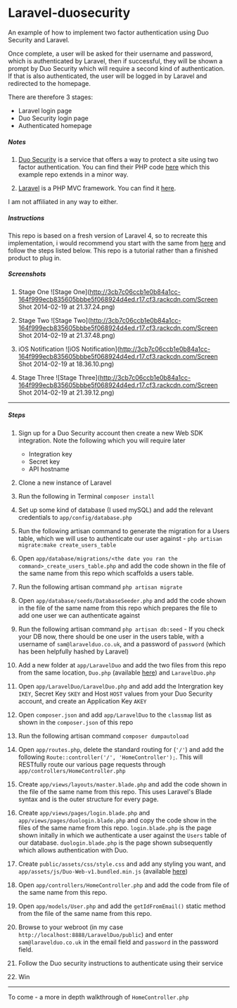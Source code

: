 Laravel-duosecurity
===================

An example of how to implement two factor authentication using Duo Security and Laravel. 

Once complete, a user will be asked for their username and password, which is authenticated by Laravel, then if successful, they will be shown a prompt by Duo Security which will require a second kind of authentication. If that is also authenticated, the user will be logged in by Laravel and redirected to the homepage. 

There are therefore 3 stages:
- Laravel login page
- Duo Security login page
- Authenticated homepage

##### Notes
1. [Duo Security](https://www.duosecurity.com/) is a service that offers a way to protect a site using two factor authentication. You can find their PHP code [here](https://github.com/duosecurity/duo_php) which this example repo extends in a minor way.

2. [Laravel](http://laravel.com/) is a PHP MVC framework. You can find it [here](https://github.com/laravel/laravel).

I am not affiliated in any way to either.

##### Instructions

This repo is based on a fresh version of Laravel 4, so to recreate this implementation, i would recommend you start with the same from [here](https://github.com/laravel/laravel) and follow the steps listed below. This repo is a tutorial rather than a finished product to plug in.

##### Screenshots

1. Stage One
![Stage One](http://3cb7c06ccb1e0b84a1cc-164f999ecb835605bbbe5f068924d4ed.r17.cf3.rackcdn.com/Screen Shot 2014-02-19 at 21.37.24.png)

2. Stage Two
![Stage Two](http://3cb7c06ccb1e0b84a1cc-164f999ecb835605bbbe5f068924d4ed.r17.cf3.rackcdn.com/Screen Shot 2014-02-19 at 21.37.48.png)

3. iOS Notification
![iOS Notification](http://3cb7c06ccb1e0b84a1cc-164f999ecb835605bbbe5f068924d4ed.r17.cf3.rackcdn.com/Screen Shot 2014-02-19 at 18.36.10.png)

4. Stage Three
![Stage Three](http://3cb7c06ccb1e0b84a1cc-164f999ecb835605bbbe5f068924d4ed.r17.cf3.rackcdn.com/Screen Shot 2014-02-19 at 21.39.12.png)

---

##### Steps
1. Sign up for a Duo Security account then create a new Web SDK integration. Note the following which you will require later
    - Integration key	
    - Secret key	
    - API hostname

2. Clone a new instance of Laravel

3. Run the following in Terminal `composer install`

4. Set up some kind of database (I used mySQL) and add the relevant credentials to `app/config/database.php`

5. Run the following artisan command to generate the migration for a Users table, which we will use to authenticate our user against - `php artisan migrate:make create_users_table`

6. Open `app/database/migrations/<the date you ran the command>_create_users_table.php` and add the code shown in the file of the same name from this repo which scaffolds a users table.

7. Run the following artisan command `php artisan migrate`

8. Open `app/database/seeds/DatabaseSeeder.php` and add the code shown in the file of the same name from this repo which prepares the file to add one user we can authenticate against

9. Run the following artisan command `php artisan db:seed` - If you check your DB now, there should be one user in the users table, with a username of `sam@laravelduo.co.uk`, and a password of `password` (which has been helpfully hashed by Laravel)

10. Add a new folder at `app/LaravelDuo` and add the two files from this repo from the same location, `Duo.php` (available [here](https://github.com/duosecurity/duo_php/blob/master/duo_web.php)) and `LaravelDuo.php`

11. Open `app/LaravelDuo/LaravelDuo.php` and add add the Intergration key `IKEY`, Secret Key `SKEY` and Host `HOST` values from your Duo Security account, and create an Application Key `AKEY`

12. Open `composer.json` and add `app/LaravelDuo` to the `classmap` list as shown in the `composer.json` of this repo

13. Run the following artisan command `composer dumpautoload` 

14. Open `app/routes.php`, delete the standard routing for (`'/'`) and add the following `Route::controller('/', 'HomeController');`. This will RESTfully route our various page requests through `app/controllers/HomeController.php`

15. Create `app/views/layouts/master.blade.php` and add the code shown in the file of the same name from this repo. This uses Laravel's Blade syntax and is the outer structure for every page.

16. Create `app/views/pages/login.blade.php` and `app/views/pages/duologin.blade.php` and copy the code show in the files of the same name from this repo. `login.blade.php` is the page shown initally in which we authenticate a user against the `Users` table of our database. `duologin.blade.php` is the page shown subsequently which allows authentication with Duo.

17. Create `public/assets/css/style.css` and add any styling you want, and `app/assets/js/Duo-Web-v1.bundled.min.js` (available [here](https://github.com/duosecurity/duo_php/blob/master/js/Duo-Web-v1.bundled.min.js))

18. Open `app/controllers/HomeController.php` and add the code from file of the same name from this repo.

19. Open `app/models/User.php` and add the `getIdFromEmail()` static method from the file of the same name from this repo.

20. Browse to your webroot (in my case `http://localhost:8888/LaravelDuo/public`) and enter `sam@laravelduo.co.uk` in the email field and `password` in the password field. 

21. Follow the Duo security instructions to authenticate using their service

22. Win

---

To come - a more in depth walkthrough of `HomeController.php`
